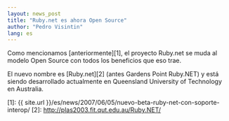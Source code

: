 ```yaml
---
layout: news_post
title: "Ruby.net es ahora Open Source"
author: "Pedro Visintin"
lang: es
---
```


Como mencionamos [anteriormente][1], el proyecto Ruby.net se muda al
modelo Open Source con todos los beneficios que eso trae.

El nuevo nombre es [Ruby.net][2] (antes Gardens Point Ruby.NET) y está
siendo desarrollado actualmente en Queensland University of Technology
en Australia.



[1]: {{ site.url }}/es/news/2007/06/05/nuevo-beta-ruby-net-con-soporte-interop/ 
[2]: http://plas2003.fit.qut.edu.au/Ruby.NET/ 
